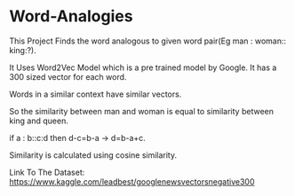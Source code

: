 # Word-Analogies

This Project Finds the word analogous to given word pair(Eg  man : woman:: king:?).

It Uses Word2Vec Model which is a pre trained model by Google. It has a 300 sized vector for each word.

Words in a similar context have similar vectors. 

So the similarity between man and woman is equal to similarity between king and queen.

if a : b::c:d then  d-c=b-a -> d=b-a+c.

Similarity is calculated using cosine similarity.

Link To The Dataset: https://www.kaggle.com/leadbest/googlenewsvectorsnegative300
